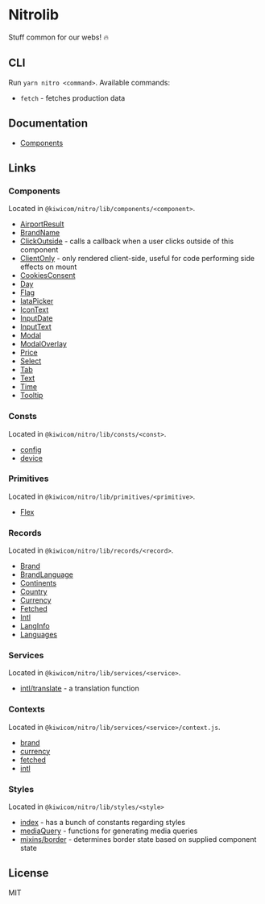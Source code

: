 # Nitrolib

Stuff common for our webs! :fire:

## CLI

Run `yarn nitro <command>`. Available commands:
* `fetch` - fetches production data

## Documentation

* [Components](./docs/components.md)

## Links

### Components

Located in `@kiwicom/nitro/lib/components/<component>`.

* [AirportResult](./src/components/AirportResult/index.jsx)
* [BrandName](./src/components/BrandName/index.jsx)
* [ClickOutside](./src/components/ClickOutside/index.jsx) - calls a callback when a user clicks outside of this component
* [ClientOnly](./src/components/ClientOnly/index.jsx) - only rendered client-side, useful for code performing side effects on mount
* [CookiesConsent](./src/components/CookiesConsent/index.jsx)
* [Day](./src/components/Day/index.jsx)
* [Flag](./src/components/Flag/index.jsx)
* [IataPicker](./src/components/IataPicker/index.jsx)
* [IconText](./src/components/IconText/index.jsx)
* [InputDate](./src/components/InputDate/index.jsx)
* [InputText](./src/components/InputText/index.jsx)
* [Modal](./src/components/Modal/index.jsx)
* [ModalOverlay](./src/components/ModalOverlay/index.jsx)
* [Price](./src/components/Price/index.jsx)
* [Select](./src/components/Select/index.jsx)
* [Tab](./src/components/Tab/index.jsx)
* [Text](./src/components/Text/index.jsx)
* [Time](./src/components/Time/index.jsx)
* [Tooltip](./src/components/Tooltip/index.jsx)

### Consts

Located in `@kiwicom/nitro/lib/consts/<const>`.

* [config](./src/consts/config.js)
* [device](./src/consts/device.js)

### Primitives

Located in `@kiwicom/nitro/lib/primitives/<primitive>`.

* [Flex](./src/primitives/Flex.js)

### Records

Located in `@kiwicom/nitro/lib/records/<record>`.

* [Brand](./src/records/Brand.js)
* [BrandLanguage](./src/records/BrandLanguage.js)
* [Continents](./src/records/Continents.js)
* [Country](./src/records/Country.js)
* [Currency](./src/records/Currency.js)
* [Fetched](./src/records/Fetched.js)
* [Intl](./src/records/Intl.js)
* [LangInfo](./src/records/LangInfo.js)
* [Languages](./src/records/Languages.js)

### Services

Located in `@kiwicom/nitro/lib/services/<service>`.

* [intl/translate](./src/services/intl/translate.js) - a translation function

### Contexts

Located in `@kiwicom/nitro/lib/services/<service>/context.js`.

* [brand](./src/services/brand/context.js)
* [currency](./src/services/currency/context.jsx)
* [fetched](./src/services/fetched/context.js)
* [intl](./src/services/intl/context.js)

### Styles

Located in `@kiwicom/nitro/lib/styles/<style>`

* [index](./src/styles/index.js) - has a bunch of constants regarding styles
* [mediaQuery](./src/styles/mediaQuery.js) - functions for generating media queries
* [mixins/border](./src/styles/mixins/border.js) - determines border state based on supplied component state

## License

MIT
